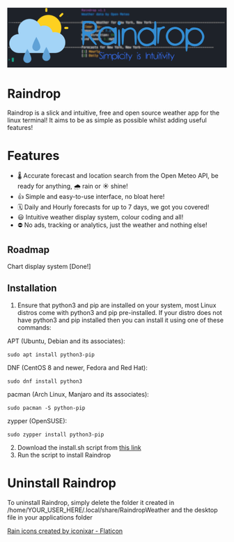 ![Banner Image](/assets/banner.png?raw=true "Banner Image")

# Raindrop
Raindrop is a slick and intuitive, free and open source weather app for the linux terminal! It aims to be as simple as possible whilst adding useful features!

# Features

* 🌡️ Accurate forecast and location search from the Open Meteo API, be ready for anything, 🌧️ rain or ☀️ shine!
* 👍 Simple and easy-to-use interface, no bloat here!
* 🗓️ Daily and Hourly forecasts for up to 7 days, we got you covered!
* 😃 Intuitive weather display system, colour coding and all!
* ⛔ No ads, tracking or analytics, just the weather and nothing else!

## Roadmap

Chart display system [Done!]

## Installation

1. Ensure that python3 and pip are installed on your system, most Linux distros come with python3 and pip pre-installed. If your distro does not have python3 and pip installed then you can install it using one of these commands:

APT (Ubuntu, Debian and its associates):

```
sudo apt install python3-pip
```

DNF (CentOS 8 and newer, Fedora and Red Hat):

```
sudo dnf install python3
```

pacman (Arch Linux, Manjaro and its associates):

```
sudo pacman -S python-pip
```

zypper (OpenSUSE):

```
sudo zypper install python3-pip
```

2. Download the install.sh script from [this link](https://github.com/metalfoxdev/Raindrop/releases/latest/download/install.sh)
3. Run the script to install Raindrop

# Uninstall Raindrop

To uninstall Raindrop, simply delete the folder it created in /home/YOUR_USER_HERE/.local/share/RaindropWeather and the desktop file in your applications folder

<a href="https://www.flaticon.com/free-icons/rain" title="rain icons">Rain icons created by iconixar - Flaticon</a>
